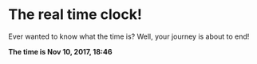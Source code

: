 # The real time clock!

Ever wanted to know what the time is? Well, your journey is about to end!

**The time is Nov 10, 2017, 18:46**